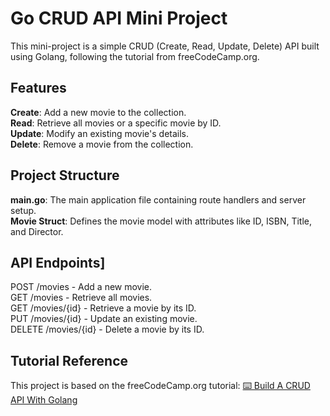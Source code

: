 # Go CRUD API Mini Project  <br>    
This mini-project is a simple CRUD (Create, Read, Update, Delete) API built using Golang, following the tutorial from freeCodeCamp.org.

## Features <br>
__Create__: Add a new movie to the collection.<br>
__Read__: Retrieve all movies or a specific movie by ID.<br>
__Update__: Modify an existing movie's details.<br>
__Delete__: Remove a movie from the collection.<br>
## Project Structure
__main.go__: The main application file containing route handlers and server setup.<br>
__Movie Struct__: Defines the movie model with attributes like ID, ISBN, Title, and Director.


## API Endpoints]
POST /movies - Add a new movie.<br>
GET /movies - Retrieve all movies.<br>
GET /movies/{id} - Retrieve a movie by its ID.<br>
PUT /movies/{id} - Update an existing movie.<br>
DELETE /movies/{id} - Delete a movie by its ID.<br>
## Tutorial Reference
This project is based on the freeCodeCamp.org tutorial:
[⌨️ Build A CRUD API With Golang](https://www.youtube.com/watch?v=jFfo23yIWac)
